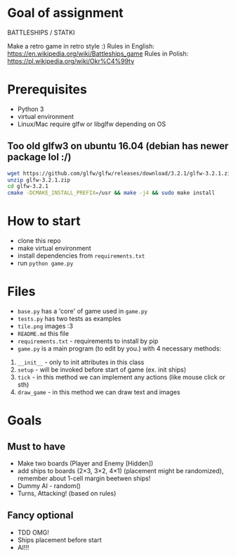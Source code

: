 # Goal of assignment

BATTLESHIPS / STATKI

Make a retro game in retro style :) 
Rules in English: https://en.wikipedia.org/wiki/Battleships_game
Rules in Polish: https://pl.wikipedia.org/wiki/Okr%C4%99ty

# Prerequisites

* Python 3
* virtual environment
* Linux/Mac require glfw or libglfw depending on OS

## Too old glfw3 on ubuntu 16.04 (debian has newer package lol :/)

```sh
wget https://github.com/glfw/glfw/releases/download/3.2.1/glfw-3.2.1.zip
unzip glfw-3.2.1.zip
cd glfw-3.2.1
cmake -DCMAKE_INSTALL_PREFIX=/usr && make -j4 && sudo make install
```

# How to start

* clone this repo
* make virtual environment
* install dependencies from `requirements.txt`
* run `python game.py`

# Files

* `base.py` has a 'core' of game used in `game.py`
* `tests.py` has two tests as examples
* `tile.png` images :3
* `README.md` this file
* `requirements.txt` - requirements to install by pip
* `game.py` is a main program (to edit by you.) with 4 necessary methods:

1. `__init__` - only to init attributes in this class
2. `setup` - will be invoked before start of game (ex. init ships)
3. `tick` - in this method we can implement any actions (like mouse click or sth)
4. `draw_game` - in this method we can draw text and images


# Goals
## Must to have

* Make two boards (Player and Enemy [Hidden])
* add ships to boards (2×3, 3×2, 4×1) (placement might be randomized),
remember about 1-cell margin beetwen ships!
* Dummy AI - random()
* Turns, Attacking! (based on rules)

## Fancy optional

* TDD OMG!
* Ships placement before start
* AI!!!

